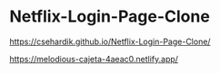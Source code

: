 # Netflix-Login-Page-Clone
https://csehardik.github.io/Netflix-Login-Page-Clone/

https://melodious-cajeta-4aeac0.netlify.app/
